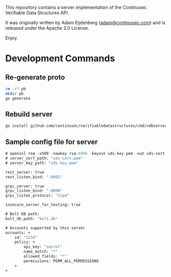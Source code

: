 This repository contains a server implementation of the Continusec Verifiable Data Structures API.

It was originally written by Adam Eijdenberg (<adam@continusec.com>) and is released under the Apache 2.0 License.

Enjoy.

# Development Commands

## Re-generate proto

```bash
rm -rf pb
mkdir pb
go generate
```

## Rebuild server
```bash
go install github.com/continusec/verifiabledatastructures/cmd/vdbserver
```

## Sample config file for server

```proto
# openssl req -x509 -newkey rsa:4096 -keyout vds-key.pem -out vds-cert.pem -days 3600 -nodes -subj '/CN=localhost' -batch
# server_cert_path: "vds-cert.pem"
# server_key_path: "vds-key.pem"

rest_server: true
rest_listen_bind: ":8092"

grpc_server: true
grpc_listen_bind: ":8090"
grpc_listen_protocol: "tcp4"

insecure_server_for_testing: true

# Bolt DB path:
bolt_db_path: "bolt.db"

# Accounts supported by this server
accounts: <
    id: "1234"
    policy: <
        api_key: "secret"
        name_match: "*"
        allowed_fields: "*"
        permissions: PERM_ALL_PERMISSIONS
    >
>
```